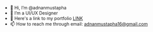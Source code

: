 - 👋 Hi, I’m @adnanmustapha
- 👀 I’m a UI/UX Designer
- 💞️ Here's a link to my portfolio [LINK](https://www.figma.com/proto/ogWEyVPP0bbYuE2A6KaWlu/Portfolio?node-id=37%3A130&scaling=min-zoom&page-id=0%3A1&starting-point-node-id=37%3A130)
- 📫 How to reach me through email: adnanmustapha16@gmail.com

<!---
adnanmustapha/adnanmustapha is a ✨ special ✨ repository because its `README.md` (this file) appears on your GitHub profile.
You can click the Preview link to take a look at your changes.
--->
